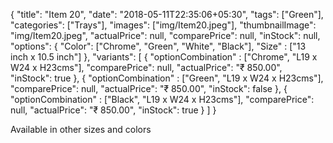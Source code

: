 {
    "title": "Item 20",
    "date": "2018-05-11T22:35:06+05:30",
    "tags": ["Green"],
    "categories": ["Trays"],
    "images": ["img/Item20.jpeg"],
    "thumbnailImage": "img/Item20.jpeg",
    "actualPrice": null,
    "comparePrice": null,
    "inStock": null,
    "options": {
            "Color": ["Chrome", "Green", "White", "Black"],
            "Size" : ["13 inch x 10.5 inch"]
    },
    "variants": [
        {
            "optionCombination" : ["Chrome", "L19 x W24 x H23cms"],
            "comparePrice": null,
            "actualPrice": "₹ 850.00",
            "inStock": true
        },
        {
            "optionCombination" : ["Green", "L19 x W24 x H23cms"],
            "comparePrice": null,
            "actualPrice": "₹ 850.00",
            "inStock": false
        },
        {
            "optionCombination" : ["Black", "L19 x W24 x H23cms"],
            "comparePrice": null,
            "actualPrice": "₹ 850.00",
            "inStock": true
        }
    ]
}

Available in other sizes and colors
